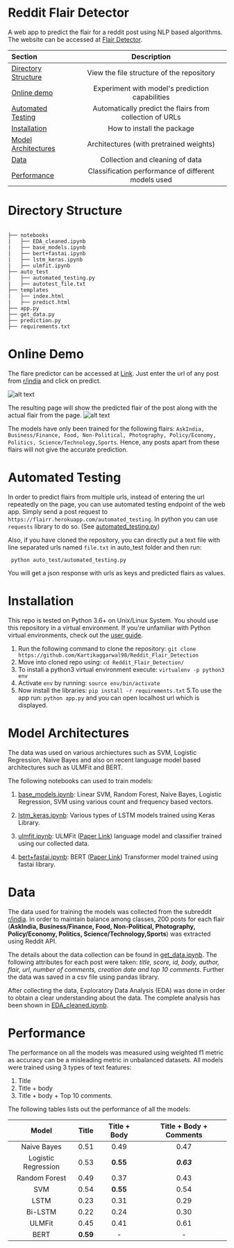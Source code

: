 # Reddit Flair Detector
A web app to predict the flair for a reddit post using NLP based algorithms. The website can be accessed at [Flair Detector](https://flairr.herokuapp.com/).

| Section | Description |
|:-|:-:|
| [Directory Structure](#directory) | View the file structure of the repository |
| [Online demo](#demo) | Experiment with model's prediction capabilities |
| [Automated Testing](#auto) | Automatically predict the flairs from collection of URLs |
| [Installation](#installation) | How to install the package |
| [Model Architectures](#model-architectures) | Architectures (with pretrained weights) |
| [Data](#data) | Collection and cleaning of data |
| [Performance](Performance) | Classification performance of different models used |


# Directory Structure
```

├── notebooks
|   ├── EDA_cleaned.ipynb
|   ├── base_models.ipynb
|   ├── bert+fastai.ipynb
|   ├── lstm_keras.ipynb
|   ├── ulmfit.ipynb
├── auto_test
|   ├── automated_testing.py
|   ├── autotest_file.txt
├── templates
|   ├── index.html
|   ├── predict.html
├── app.py
├── get_data.py
├── prediction.py
├── requirements.txt
```

# Online Demo
The flare predictor can be accessed at [Link](https://flairr.herokuapp.com/). Just enter the url of any post from [r/india](https://www.reddit.com/r/india/) and click on predict.

![alt text](https://imgur.com/DOeJNcV)

The resulting page will show the predicted flair of the post along with the actual flair from the page.
![alt text](https://imgur.com/HIWcJ7c)



The models have only been trained for the following flairs: `AskIndia, Business/Finance, Food, Non-Political, Photography, Policy/Economy, Politics, Science/Technology,Sports`.
Hence, any posts apart from these flairs will not give the accurate prediction.

# Automated Testing
In order to predict flairs from multiple urls, instead of entering the url repeatedly on the page, you can use automated testing endpoint of the web app. 
Simply send a post request to `https://flairr.herokuapp.com/automated_testing`. In python you can use `requests` library to do so. (See [automated_testing.py](https://github.com/Kartikaggarwal98/Reddit_Flair_Detection/tree/master/auto_test/automated_testing.py))

Also, if you have cloned the repository, you can directly put a text file with line separated urls named `file.txt` in auto_test folder and then run:

` python auto_test/automated_testing.py`

You will get a json response with urls as keys and predicted flairs as values.

# Installation
This repo is tested on Python 3.6+ on Unix/Linux System. You should use this repository in a virtual environment. If you're unfamiliar with Python virtual environments, check out the [user guide](https://packaging.python.org/guides/installing-using-pip-and-virtual-environments/).

1. Run the following command to clone the repository: `git clone https://github.com/Kartikaggarwal98/Reddit_Flair_Detection`
2. Move into cloned repo using: `cd Reddit_Flair_Detection/`
2. To install a python3 virtual environment execute:  `virtualenv -p python3 env`
3. Activate `env` by running: `source env/bin/activate`
4. Now install the libraries: `pip install -r requirements.txt`
5.To use the app run: `python app.py` and you can open localhost url which is displayed.

# Model Architectures
The data was used on various archiectures such as SVM, Logistic Regression, Naive Bayes and also on recent language model based architectures such as ULMFit and BERT.

The following notebooks can used to train models:
1. [base_models.ipynb](https://github.com/Kartikaggarwal98/Reddit_Flair_Detection/tree/master/notebooks/base_models.ipynb): Linear SVM, Random Forest, Naive Bayes, Logistic Regression, SVM using various count and frequency based vectors.

2. [lstm_keras.ipynb](https://github.com/Kartikaggarwal98/Reddit_Flair_Detection/tree/master/notebooks/lstm_keras.ipynb): Various types of LSTM models trained using Keras Library.


3. [ulmfit.ipynb](https://github.com/Kartikaggarwal98/Reddit_Flair_Detection/tree/master/notebooks/ulmfit.ipynb): ULMFit ([Paper Link](https://arxiv.org/abs/1801.06146)) language model and classifier trained using our collected data. 

4. [bert+fastai.ipynb](https://github.com/Kartikaggarwal98/Reddit_Flair_Detection/tree/master/notebooks/bert+fastai.ipynb): BERT ([Paper Link](https://arxiv.org/abs/1810.04805)) Transformer model trained using fastai library.

# Data
The data used for training the models was collected from the subreddit [r/india](https://www.reddit.com/r/india/). In order to maintain balance among classes, 200 posts for each flair (**AskIndia, Business/Finance, Food, Non-Political, Photography, Policy/Economy, Politics, Science/Technology,Sports**) was extracted using Reddit API. 

The details about the data collection can be found in [get_data.ipynb](https://github.com/Kartikaggarwal98/Reddit_Flair_Detection/get_data.ipynb). The following attributes for each post were taken: *title, score, id, body, author, flair, url, number of comments, creation date and top 10 comments*.
Further the data was saved in a csv file using pandas library.

After collecting the data, Exploratory Data Analysis (EDA) was done in  order to obtain a clear understanding about the data. The complete analysis has been shown in [EDA_cleaned.ipynb]((https://github.com/Kartikaggarwal98/Reddit_Flair_Detection/notebooks/EDA_cleaned.ipynb)).
 
# Performance

The performance on all the models was measured using weighted f1 metric as accuracy can be a misleading metric in unbalanced datasets. All models were trained using 3 types of text features:
1. Title 
2. Title + body
3. Title + body + Top 10 comments.

The following tables lists out the performance of all the models:

| Model | Title | Title + Body | Title + Body + Comments|
|:-:|:-:|:-:|:-:|
| Naive Bayes|0.51|0.49|0.47|
| Logistic Regression|0.53|**0.55**|**_0.63_**|
| Random Forest |0.49|0.37|0.43|
| SVM |0.54|**0.55**|0.54|
| LSTM |0.23|0.31|0.29|
| Bi-LSTM|0.22|0.24|0.30|
| ULMFit |0.45|0.41|0.61|
| BERT |**0.59**|-|-|
